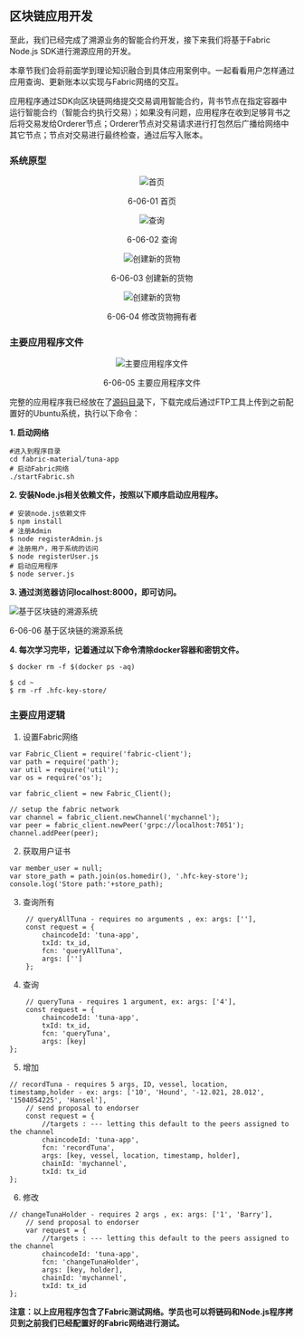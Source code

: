 ## 区块链应用开发

至此，我们已经完成了溯源业务的智能合约开发，接下来我们将基于Fabric Node.js SDK进行溯源应用的开发。

本章节我们会将前面学到理论知识融合到具体应用案例中。一起看看用户怎样通过应用查询、更新账本以实现与Fabric网络的交互。

应用程序通过SDK向区块链网络提交交易调用智能合约，背书节点在指定容器中运行智能合约（智能合约执行交易）；如果没有问题，应用程序在收到足够背书之后将交易发给Orderer节点；Orderer节点对交易请求进行打包然后广播给网络中其它节点；节点对交易进行最终检查，通过后写入账本。

### 系统原型
<div align=center>


![首页](./pic/auto/image117.jpg) 

6-06-01 首页

![查询](./pic/auto/image118.jpg) 

6-06-02 查询

![创建新的货物](./pic/auto/image119.jpg) 

6-06-03 创建新的货物

![创建新的货物](./pic/auto/image120.jpg) 

6-06-04 修改货物拥有者
</div>

### 主要应用程序文件
<div align=center>


![主要应用程序文件](./pic/auto/image121.jpg) 

6-06-05 主要应用程序文件
</div>

完整的应用程序我已经放在了[源码目录](./src/fabric-material)下，下载完成后通过FTP工具上传到之前配置好的Ubuntu系统，执行以下命令：

**1. 启动网络**
```
#进入到程序目录
cd fabric-material/tuna-app
# 启动Fabric网络
./startFabric.sh
```

**2. 安装Node.js相关依赖文件，按照以下顺序启动应用程序。**
```
# 安装node.js依赖文件
$ npm install
# 注册Admin
$ node registerAdmin.js
# 注册用户，用于系统的访问
$ node registerUser.js
# 启动应用程序
$ node server.js
```
**3. 通过浏览器访问localhost:8000，即可访问。**  





![基于区块链的溯源系统](./pic/Hyperledger_fabirc_tuna_application.png) 

6-06-06 基于区块链的溯源系统

**4. 每次学习完毕，记着通过以下命令清除docker容器和密钥文件。**

```
$ docker rm -f $(docker ps -aq)

$ cd ~
$ rm -rf .hfc-key-store/
```

### 主要应用逻辑

1. 设置Fabric网络
```
var Fabric_Client = require('fabric-client');
var path = require('path');
var util = require('util');
var os = require('os');

var fabric_client = new Fabric_Client();

// setup the fabric network
var channel = fabric_client.newChannel('mychannel');
var peer = fabric_client.newPeer('grpc://localhost:7051');
channel.addPeer(peer);
```
2. 获取用户证书
```
var member_user = null;
var store_path = path.join(os.homedir(), '.hfc-key-store');
console.log('Store path:'+store_path);
```
3. 查询所有
```
    // queryAllTuna - requires no arguments , ex: args: [''],
    const request = {
        chaincodeId: 'tuna-app',
        txId: tx_id,
        fcn: 'queryAllTuna',
        args: ['']
    };
```
4. 查询
```
    // queryTuna - requires 1 argument, ex: args: ['4'],
    const request = {
        chaincodeId: 'tuna-app',
        txId: tx_id,
        fcn: 'queryTuna',
        args: [key]
};
```
5. 增加
```
// recordTuna - requires 5 args, ID, vessel, location, timestamp,holder - ex: args: ['10', 'Hound', '-12.021, 28.012', '1504054225', 'Hansel'], 
    // send proposal to endorser
    const request = {
        //targets : --- letting this default to the peers assigned to the channel
        chaincodeId: 'tuna-app',
        fcn: 'recordTuna',
        args: [key, vessel, location, timestamp, holder],
        chainId: 'mychannel',
        txId: tx_id
};
```
6. 修改
```
// changeTunaHolder - requires 2 args , ex: args: ['1', 'Barry'],
    // send proposal to endorser
    var request = {
        //targets : --- letting this default to the peers assigned to the channel
        chaincodeId: 'tuna-app',
        fcn: 'changeTunaHolder',
        args: [key, holder],
        chainId: 'mychannel',
        txId: tx_id
};
```
**注意：以上应用程序包含了Fabric测试网络。学员也可以将链码和Node.js程序拷贝到之前我们已经配置好的Fabric网络进行测试。**